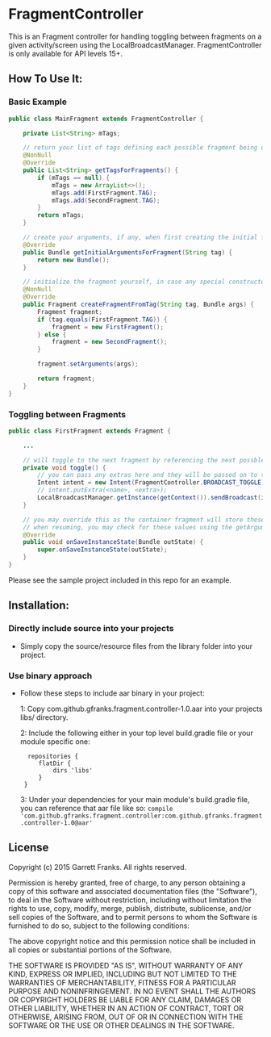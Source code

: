 FragmentController
===========

This is an Fragment controller for handling toggling between fragments on a given activity/screen using the LocalBroadcastManager. FragmentController is only available for API levels 15+.

How To Use It:
-------------

### Basic Example

```java
public class MainFragment extends FragmentController {

    private List<String> mTags;

    // return your list of tags defining each possible fragment being displayed
    @NonNull
    @Override
    public List<String> getTagsForFragments() {
        if (mTags == null) {
            mTags = new ArrayList<>();
            mTags.add(FirstFragment.TAG);
            mTags.add(SecondFragment.TAG);
        }
        return mTags;
    }

    // create your arguments, if any, when first creating the initial fragment
    @Override
    public Bundle getInitialArgumentsForFragment(String tag) {
        return new Bundle();
    }

    // initialize the fragment yourself, in case any special constructor/method should be called
    @NonNull
    @Override
    public Fragment createFragmentFromTag(String tag, Bundle args) {
        Fragment fragment;
        if (tag.equals(FirstFragment.TAG)) {
            fragment = new FirstFragment();
        } else {
            fragment = new SecondFragment();
        }

        fragment.setArguments(args);

        return fragment;
    }
}
```

### Toggling between Fragments

```java
public class FirstFragment extends Fragment {

    ...

    // will toggle to the next fragment by referencing the next possble fragment tag
    private void toggle() {
        // you can pass any extras here and they will be passed on to the next fragment
        Intent intent = new Intent(FragmentController.BROADCAST_TOGGLE);
        // intent.putExtra(<name>, <extra>);
        LocalBroadcastManager.getInstance(getContext()).sendBroadcast(intent);
    }

    // you may override this as the container fragment will store these values and pass them back in the arguments
    // when resuming, you may check for these values using the getArguments() method
    @Override
    public void onSaveInstanceState(Bundle outState) {
        super.onSaveInstanceState(outState);
    }
}

```


Please see the sample project included in this repo for an example.

Installation:
------------

### Directly include source into your projects

- Simply copy the source/resource files from the library folder into your project.

### Use binary approach

- Follow these steps to include aar binary in your project:

    1: Copy com.github.gfranks.fragment.controller-1.0.aar into your projects libs/ directory.

    2: Include the following either in your top level build.gradle file or your module specific one:
    ```
      repositories {
         flatDir {
             dirs 'libs'
         }
     }
    ```
    3: Under your dependencies for your main module's build.gradle file, you can reference that aar file like so:
    ```compile 'com.github.gfranks.fragment.controller:com.github.gfranks.fragment.controller-1.0@aar'```

License
-------
Copyright (c) 2015 Garrett Franks. All rights reserved.

Permission is hereby granted, free of charge, to any person obtaining a copy
of this software and associated documentation files (the "Software"), to deal
in the Software without restriction, including without limitation the rights
to use, copy, modify, merge, publish, distribute, sublicense, and/or sell
copies of the Software, and to permit persons to whom the Software is
furnished to do so, subject to the following conditions:

The above copyright notice and this permission notice shall be included in
all copies or substantial portions of the Software.

THE SOFTWARE IS PROVIDED "AS IS", WITHOUT WARRANTY OF ANY KIND, EXPRESS OR
IMPLIED, INCLUDING BUT NOT LIMITED TO THE WARRANTIES OF MERCHANTABILITY,
FITNESS FOR A PARTICULAR PURPOSE AND NONINFRINGEMENT. IN NO EVENT SHALL THE
AUTHORS OR COPYRIGHT HOLDERS BE LIABLE FOR ANY CLAIM, DAMAGES OR OTHER
LIABILITY, WHETHER IN AN ACTION OF CONTRACT, TORT OR OTHERWISE, ARISING FROM,
OUT OF OR IN CONNECTION WITH THE SOFTWARE OR THE USE OR OTHER DEALINGS IN THE
SOFTWARE.